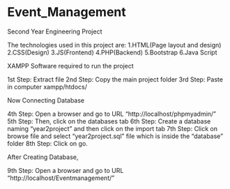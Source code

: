 # Event_Management
Second Year Engineering Project

The technologies used in this project are:
1.HTML(Page layout and design)
2.CSS(Design)
3.JS(Frontend)
4.PHP(Backend)
5.Bootstrap
6.Java Script

XAMPP Software required to run the project

1st Step: Extract file
2nd Step: Copy the main project folder
3rd Step: Paste in computer xampp/htdocs/

Now Connecting Database

4th Step: Open a browser and go to URL “http://localhost/phpmyadmin/”
5th Step: Then, click on the databases tab
6th Step: Create a database naming “year2project” and then click on the import tab
7th Step: Click on browse file and select “year2project.sql” file which is inside the “database” folder
8th Step: Click on go.

After Creating Database,

9th Step: Open a browser and go to URL “http://localhost/Eventmanagement/”
